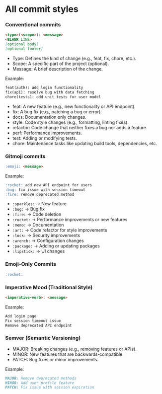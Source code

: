 # All commit styles

### Conventional commits

```md
<type>(<scope>): <message>
<BLANK LINE>
[optional body]
[optional footer]
```

- Type: Defines the kind of change (e.g., feat, fix, chore, etc.).
- Scope: A specific part of the project (optional).
- Message: A brief description of the change.

Example:

```md
feat(auth): add login functionality
fix(api): resolve bug with data fetching
chore(tests): add unit tests for user model
```

- feat: A new feature (e.g., new functionality or API endpoint).
- fix: A bug fix (e.g., patching a bug or error).
- docs: Documentation only changes.
- style: Code style changes (e.g., formatting, linting fixes).
- refactor: Code change that neither fixes a bug nor adds a feature.
- perf: Performance improvements.
- test: Adding or modifying tests.
- chore: Maintenance tasks like updating build tools, dependencies, etc.

### Gitmoji commits 

```md
:emoji: <message>
```

Example:

```md
:rocket: add new API endpoint for users
:bug: fix issue with session timeout
:fire: remove deprecated method
```

- `:sparkles:` → New feature
- `:bug:` → Bug fix
- `:fire:` → Code deletion
- `:rocket:` → Performance improvements or new features
- `:memo:` → Documentation
- `:art:` → Code refactor for style improvements
- `:lock:` → Security improvements
- `:wrench:` → Configuration changes
- `:package:` → Adding or updating packages
- `:lipstick:` → UI changes

### Emoji-Only Commits

```md
:rocket:
```

### Imperative Mood (Traditional Style)

```md
<imperative-verb>: <message>
```

Example:

```md
Add login page
Fix session timeout issue
Remove deprecated API endpoint
```

### Semver (Semantic Versioning)

- MAJOR: Breaking changes (e.g., removing features or APIs).
- MINOR: New features that are backwards-compatible.
- PATCH: Bug fixes or minor improvements.

Example:

```md
MAJOR: Remove deprecated methods
MINOR: Add user profile feature
PATCH: Fix issue with session expiration
```